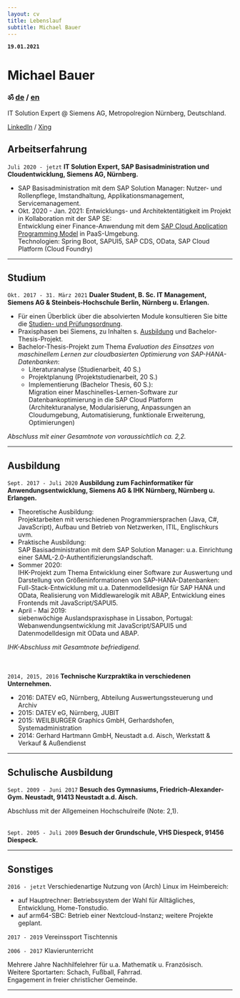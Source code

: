 ```yaml
---
layout: cv
title: Lebenslauf
subtitle: Michael Bauer
---
```


__`19.01.2021`__   

# Michael Bauer

### &#2384; [de](./index) / [en](./curriculum)

IT Solution Expert @ Siemens AG, Metropolregion Nürnberg, Deutschland.

[LinkedIn](https://www.linkedin.com/in/michael-bauer-b75923188/) / 
[Xing](https://www.xing.com/profile/Michael_Bauer725/cv)  


## Arbeitserfahrung

`Juli 2020 - jetzt` __IT Solution Expert, SAP Basisadministration und Cloudentwicklung, Siemens AG, Nürnberg.__

* SAP Basisadministration mit dem SAP Solution Manager: Nutzer- und Rollenpflege, Imstandhaltung, Applikationsmanagement, Servicemanagement.  
* Okt. 2020 - Jan. 2021: Entwicklungs- und Architektentätigkeit im Projekt in Kollaboration mit der SAP SE:  
Entwicklung einer Finance-Anwendung mit dem [SAP Cloud Application Programming Model](https://cap.cloud.sap/docs/) in PaaS-Umgebung.  
Technologien: Spring Boot, SAPUI5, SAP CDS, OData, SAP Cloud Platform (Cloud Foundry)

--------------------------------------------------------------------------------

## Studium

`Okt. 2017 - 31. März 2021` __Dualer Student, B. Sc. IT Management, Siemens AG & Steinbeis-Hochschule Berlin, Nürnberg u. Erlangen.__

* Für einen Überblick über die absolvierten Module konsultieren Sie bitte die [Studien- und Prüfungsordnung](./spo.pdf).
* Praxisphasen bei Siemens, zu Inhalten s. [Ausbildung](#ausbildung) und Bachelor-Thesis-Projekt.
* Bachelor-Thesis-Projekt zum Thema _Evaluation des Einsatzes von maschinellem Lernen zur cloudbasierten Optimierung von SAP-HANA-Datenbanken_:  
	- Literaturanalyse (Studienarbeit, 40 S.)
	- Projektplanung (Projektstudienarbeit, 20 S.)
	- Implementierung (Bachelor Thesis, 60 S.):  
Migration einer Maschinelles-Lernen-Software zur Datenbankoptimierung in die SAP Cloud Platform (Architekturanalyse, Modularisierung, Anpassungen an Cloudumgebung, Automatisierung, funktionale Erweiterung, Optimierungen)  

_Abschluss mit einer Gesamtnote von voraussichtlich ca. 2,2._

--------------------------------------------------------------------------------

## Ausbildung

`Sept. 2017 - Juli 2020` __Ausbildung zum Fachinformatiker für Anwendungsentwicklung, Siemens AG & IHK Nürnberg, Nürnberg u. Erlangen.__  

* Theoretische Ausbildung:  
Projektarbeiten mit verschiedenen Programmiersprachen (Java, C#, JavaScript), Aufbau und Betrieb von Netzwerken, ITIL, Englischkurs uvm.  
* Praktische Ausbildung:  
SAP Basisadministration mit dem SAP Solution Manager: u.a. Einrichtung einer SAML-2.0-Authentifizierungslandschaft.  
* Sommer 2020:  
IHK-Projekt zum Thema Entwicklung einer Software zur Auswertung und Darstellung von Größeninformationen von SAP-HANA-Datenbanken: 
Full-Stack-Entwicklung mit u.a. Datenmodelldesign für SAP HANA und OData, Realisierung von Middlewarelogik mit ABAP, Entwicklung eines Frontends mit JavaScript/SAPUI5.  
* April - Mai 2019:  
siebenwöchige Auslandspraxisphase in Lissabon, Portugal: Webanwendungsentwicklung mit JavaScript/SAPUI5 und Datenmodelldesign mit OData und ABAP.  

_IHK-Abschluss mit Gesamtnote befriedigend._  
<br> <br>


`2014, 2015, 2016` __Technische Kurzpraktika in verschiedenen Unternehmen.__  

* 2016: DATEV eG, Nürnberg, Abteilung Auswertungssteuerung und Archiv
* 2015: DATEV eG, Nürnberg, JUBIT
* 2015: WEILBURGER Graphics GmbH, Gerhardshofen, Systemadministration
* 2014: Gerhard Hartmann GmbH, Neustadt a.d. Aisch, Werkstatt & Verkauf & Außendienst

--------------------------------------------------------------------------------

## Schulische Ausbildung

`Sept. 2009 - Juni 2017` __Besuch des Gymnasiums, Friedrich-Alexander-Gym. Neustadt, 91413 Neustadt a.d. Aisch.__  

Abschluss mit der Allgemeinen Hochschulreife (Note: 2,1).  
<br>


`Sept. 2005 - Juli 2009` __Besuch der Grundschule, VHS Diespeck, 91456 Diespeck.__


--------------------------------------------------------------------------------

## Sonstiges

`2016 - jetzt` Verschiedenartige Nutzung von (Arch) Linux im Heimbereich:  

* auf Hauptrechner: Betriebssystem der Wahl für Alltägliches, Entwicklung, Home-Tonstudio.
* auf arm64-SBC: Betrieb einer Nextcloud-Instanz; weitere Projekte geplant.

`2017 - 2019` Vereinssport Tischtennis

`2006 - 2017` Klavierunterricht  


Mehrere Jahre Nachhilfelehrer für u.a. Mathematik u. Französisch.    
Weitere Sportarten: Schach, Fußball, Fahrrad.  
Engagement in freier christlicher Gemeinde.  

--------------------------------------------------------------------------------

<!-- ### Footer

Zuletzt geändert: Januar 2021 -->


